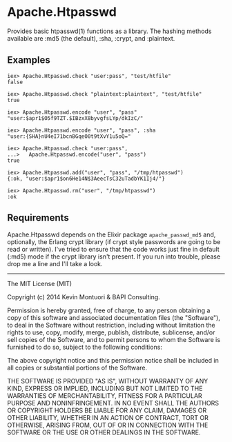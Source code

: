 # Apache.Htpasswd

Provides basic htpasswd(1) functions as a library.  The hashing
methods available are :md5 (the default), :sha, :crypt, and
:plaintext.


## Examples
    iex> Apache.Htpasswd.check "user:pass", "test/htfile"
    false
  
    iex> Apache.Htpasswd.check "plaintext:plaintext", "test/htfile"
    true
  
    iex> Apache.Htpasswd.encode "user", "pass"
    "user:$apr1$O5f9TZT.$IBzxX8byvgfsLYp/dkIzC/"
  
    iex> Apache.Htpasswd.encode "user", "pass", :sha
    "user:{SHA}nU4eI71bcnBGqeO0t9tXvY1u5oQ="
  
    iex> Apache.Htpasswd.check "user:pass",
    ...>   Apache.Htpasswd.encode("user", "pass")
    true
  
    iex> Apache.Htpasswd.add("user", "pass", "/tmp/htpasswd")
    {:ok, "user:$apr1$on6He14N$3AeecTsC32uTadbYK1Ij4/"}
  
    iex> Apache.Htpasswd.rm("user", "/tmp/htpasswd")
    :ok


## Requirements

Apache.Htpasswd depends on the Elixir package `apache_passwd_md5` and,
optionally, the Erlang crypt library (if crypt style passwords are
going to be read or written).  I've tried to ensure that the code
works just fine in default (:md5) mode if the crypt library isn't
present.  If you run into trouble, please drop me a line and I'll take
a look.


--------

The MIT License (MIT)

Copyright (c) 2014 Kevin Montuori & BAPI Consulting.

Permission is hereby granted, free of charge, to any person obtaining
a copy of this software and associated documentation files (the
"Software"), to deal in the Software without restriction, including
without limitation the rights to use, copy, modify, merge, publish,
distribute, sublicense, and/or sell copies of the Software, and to
permit persons to whom the Software is furnished to do so, subject to
the following conditions:

The above copyright notice and this permission notice shall be
included in all copies or substantial portions of the Software.

THE SOFTWARE IS PROVIDED "AS IS", WITHOUT WARRANTY OF ANY KIND,
EXPRESS OR IMPLIED, INCLUDING BUT NOT LIMITED TO THE WARRANTIES OF
MERCHANTABILITY, FITNESS FOR A PARTICULAR PURPOSE AND
NONINFRINGEMENT. IN NO EVENT SHALL THE AUTHORS OR COPYRIGHT HOLDERS BE
LIABLE FOR ANY CLAIM, DAMAGES OR OTHER LIABILITY, WHETHER IN AN ACTION
OF CONTRACT, TORT OR OTHERWISE, ARISING FROM, OUT OF OR IN CONNECTION
WITH THE SOFTWARE OR THE USE OR OTHER DEALINGS IN THE SOFTWARE.
